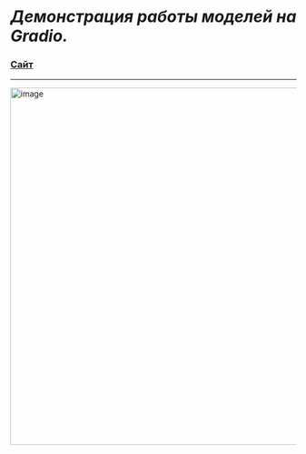
# ___Демонстрация работы моделей на Gradio.___



###  [Сайт](https://huggingface.co/spaces/makc-mon173/projects)

------------------------

<img width="1612" height="628" alt="image" src="https://github.com/user-attachments/assets/41f16545-2b2f-4adc-804c-64b6be516628" />

